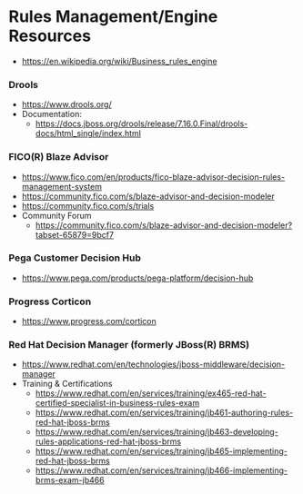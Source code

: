 
Rules Management/Engine Resources
====
* https://en.wikipedia.org/wiki/Business_rules_engine


### Drools
* https://www.drools.org/
* Documentation:
  * https://docs.jboss.org/drools/release/7.16.0.Final/drools-docs/html_single/index.html



### FICO(R) Blaze Advisor
* https://www.fico.com/en/products/fico-blaze-advisor-decision-rules-management-system
* https://community.fico.com/s/blaze-advisor-and-decision-modeler
* https://community.fico.com/s/trials
* Community Forum
  * https://community.fico.com/s/blaze-advisor-and-decision-modeler?tabset-65879=9bcf7

### Pega Customer Decision Hub
* https://www.pega.com/products/pega-platform/decision-hub


### Progress Corticon
* https://www.progress.com/corticon


### Red Hat Decision Manager (formerly JBoss(R) BRMS)
* https://www.redhat.com/en/technologies/jboss-middleware/decision-manager
* Training & Certifications
  * https://www.redhat.com/en/services/training/ex465-red-hat-certified-specialist-in-business-rules-exam
  * https://www.redhat.com/en/services/training/jb461-authoring-rules-red-hat-jboss-brms
  * https://www.redhat.com/en/services/training/jb463-developing-rules-applications-red-hat-jboss-brms
  * https://www.redhat.com/en/services/training/jb465-implementing-red-hat-jboss-brms
  * https://www.redhat.com/en/services/training/jb466-implementing-brms-exam-jb466



